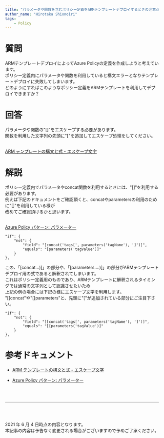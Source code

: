 ```yaml
---
title: "パラメータや関数を含むポリシー定義をARMテンプレートデプロイするときの注意点"
author_name: "Hirotaka Shionoiri"
tags:
    - Policy
---
```


# 質問
ARMテンプレートデプロイによってAzure Policyの定義を作成しようと考えています。<br>
ポリシー定義内にパラメータや関数を利用していると構文エラーとなりテンプレートデプロイに失敗してしまいます。<br>
どのようにすればこのようなポリシー定義をARMテンプレートを利用してデプロイできますか？

# 回答
パラメータや関数の"[]"をエスケープする必要があります。<br>
関数を利用した文字列の先頭に"["を追加してエスケープ処理をしてください。<br>
<br>

[ARM テンプレートの構文と式 - エスケープ文字](https://docs.microsoft.com/ja-jp/azure/azure-resource-manager/templates/template-expressions#escape-characters)


# 解説
ポリシー定義内でパラメータやconcat関数を利用するときには、"[]"を利用する必要があります。<br>
例えば下記のドキュメントをご確認頂くと、concatやparametersの利用のために"[]"を利用している様が<br>
改めてご確認頂けるかと思います。<br>
<br>

[Azure Policy パターン: パラメーター](https://docs.microsoft.com/ja-jp/azure/governance/policy/samples/pattern-parameters)

```
"if": {
    "not": {
        "field": "[concat('tags[', parameters('tagName'), ']')]",
        "equals": "[parameters('tagValue')]"
    }
},
```
この、「[concat...)]」の部分や、「[parameters....)]」の部分がARMテンプレートデプロイ用の式であると解釈されてしまいます。<br>
これはポリシー定義用のものであり、ARMテンプレートに解釈されるタイミングでは通常の文字列として認識させたいため<br>
上記の例の場合には下記の様にエスケープ文字を利用します。<br>
"[[concat"や"[[parameters"と、先頭に"["が追加されている部分にご注目下さい。

```
"if": {
    "not": {
        "field": "[[concat('tags[', parameters('tagName'), ']')]",
        "equals": "[[parameters('tagValue')]"
    }
},
```

# 参考ドキュメント
- [ARM テンプレートの構文と式 - エスケープ文字](https://docs.microsoft.com/ja-jp/azure/azure-resource-manager/templates/template-expressions#escape-characters)

- [Azure Policy パターン: パラメーター](https://docs.microsoft.com/ja-jp/azure/governance/policy/samples/pattern-parameters)


<br>
<br>

---

<br>
<br>

2021 年 6 月 4 日時点の内容となります。<br>
本記事の内容は予告なく変更される場合がございますので予めご了承ください。

<br>
<br>